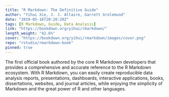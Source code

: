 ```yaml
---
title: "R Markdown: The Definitive Guide"
author: "Yihui Xie, J. J. Allaire, Garrett Grolemund"
date: "2019-05-16T20:20:20Z"
tags: [R Markdown, Guide, Data Analysis]
link: "https://bookdown.org/yihui/rmarkdown/"
length_weight: "42.6%"
cover: "https://bookdown.org/yihui/rmarkdown/images/cover.png"
repo: "rstudio/rmarkdown-book"
pinned: true
---
```


The first official book authored by the core R Markdown developers that provides a comprehensive and accurate reference to the R Markdown ecosystem. With R Markdown, you can easily create reproducible data analysis reports, presentations, dashboards, interactive applications, books, dissertations, websites, and journal articles, while enjoying the simplicity of Markdown and the great power of R and other languages.
